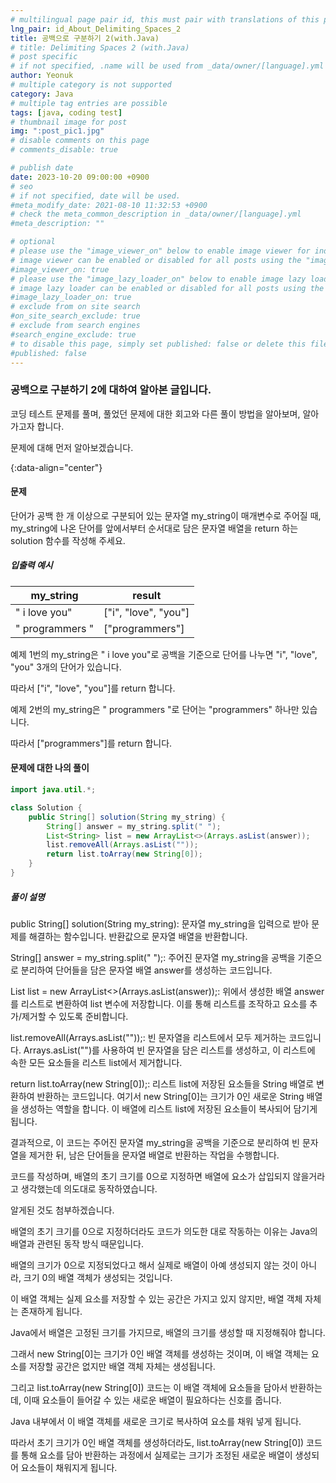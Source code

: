 ```yaml
---
# multilingual page pair id, this must pair with translations of this page. (This name must be unique)
lng_pair: id_About_Delimiting_Spaces_2
title: 공백으로 구분하기 2(with.Java)
# title: Delimiting Spaces 2 (with.Java)
# post specific
# if not specified, .name will be used from _data/owner/[language].yml
author: Yeonuk
# multiple category is not supported
category: Java
# multiple tag entries are possible
tags: [java, coding test]
# thumbnail image for post
img: ":post_pic1.jpg"
# disable comments on this page
# comments_disable: true

# publish date
date: 2023-10-20 09:00:00 +0900
# seo
# if not specified, date will be used.
#meta_modify_date: 2021-08-10 11:32:53 +0900
# check the meta_common_description in _data/owner/[language].yml
#meta_description: ""

# optional
# please use the "image_viewer_on" below to enable image viewer for individual pages or posts (_posts/ or [language]/_posts folders).
# image viewer can be enabled or disabled for all posts using the "image_viewer_posts: true" setting in _data/conf/main.yml.
#image_viewer_on: true
# please use the "image_lazy_loader_on" below to enable image lazy loader for individual pages or posts (_posts/ or [language]/_posts folders).
# image lazy loader can be enabled or disabled for all posts using the "image_lazy_loader_posts: true" setting in _data/conf/main.yml.
#image_lazy_loader_on: true
# exclude from on site search
#on_site_search_exclude: true
# exclude from search engines
#search_engine_exclude: true
# to disable this page, simply set published: false or delete this file
#published: false
---
```


<!-- outline-start -->

### 공백으로 구분하기 2에 대하여 알아본 글입니다.

코딩 테스트 문제를 풀며, 풀었던 문제에 대한 회고와 다른 풀이 방법을 알아보며, 알아가고자 합니다.

문제에 대해 먼저 알아보겠습니다.

{:data-align="center"}

<!-- outline-end -->

#### 문제

단어가 공백 한 개 이상으로 구분되어 있는 문자열 my_string이 매개변수로 주어질 때, my_string에 나온 단어를 앞에서부터 순서대로 담은 문자열 배열을 return 하는 solution 함수를 작성해 주세요.

##### 입출력 예시

| my_string       | result               |
| --------------- | -------------------- |
| " i love you"   | ["i", "love", "you"] |
| " programmers " | ["programmers"]      |

예제 1번의 my_string은 " i love you"로 공백을 기준으로 단어를 나누면 "i", "love", "you" 3개의 단어가 있습니다.

따라서 ["i", "love", "you"]를 return 합니다.

예제 2번의 my_string은 " programmers "로 단어는 "programmers" 하나만 있습니다.

따라서 ["programmers"]를 return 합니다.

#### 문제에 대한 나의 풀이

```java
import java.util.*;

class Solution {
    public String[] solution(String my_string) {
        String[] answer = my_string.split(" ");
        List<String> list = new ArrayList<>(Arrays.asList(answer));
        list.removeAll(Arrays.asList(""));
        return list.toArray(new String[0]);
    }
}

```

##### 풀이 설명

public String[] solution(String my_string): 문자열 my_string을 입력으로 받아 문제를 해결하는 함수입니다. 반환값으로 문자열 배열을 반환합니다.

String[] answer = my_string.split(" ");: 주어진 문자열 my_string을 공백을 기준으로 분리하여 단어들을 담은 문자열 배열 answer를 생성하는 코드입니다.

List<String> list = new ArrayList<>(Arrays.asList(answer));: 위에서 생성한 배열 answer를 리스트로 변환하여 list 변수에 저장합니다. 이를 통해 리스트를 조작하고 요소를 추가/제거할 수 있도록 준비합니다.

list.removeAll(Arrays.asList(""));: 빈 문자열을 리스트에서 모두 제거하는 코드입니다. Arrays.asList("")를 사용하여 빈 문자열을 담은 리스트를 생성하고, 이 리스트에 속한 모든 요소들을 리스트 list에서 제거합니다.

return list.toArray(new String[0]);: 리스트 list에 저장된 요소들을 String 배열로 변환하여 반환하는 코드입니다. 여기서 new String[0]는 크기가 0인 새로운 String 배열을 생성하는 역할을 합니다. 이 배열에 리스트 list에 저장된 요소들이 복사되어 담기게 됩니다.

결과적으로, 이 코드는 주어진 문자열 my_string을 공백을 기준으로 분리하여 빈 문자열을 제거한 뒤, 남은 단어들을 문자열 배열로 반환하는 작업을 수행합니다.

코드를 작성하며, 배열의 초기 크기를 0으로 지정하면 배열에 요소가 삽입되지 않을거라고 생각했는데 의도대로 동작하였습니다.

알게된 것도 첨부하겠습니다.

배열의 초기 크기를 0으로 지정하더라도 코드가 의도한 대로 작동하는 이유는 Java의 배열과 관련된 동작 방식 때문입니다.

배열의 크기가 0으로 지정되었다고 해서 실제로 배열이 아예 생성되지 않는 것이 아니라, 크기 0의 배열 객체가 생성되는 것입니다.

이 배열 객체는 실제 요소를 저장할 수 있는 공간은 가지고 있지 않지만, 배열 객체 자체는 존재하게 됩니다.

Java에서 배열은 고정된 크기를 가지므로, 배열의 크기를 생성할 때 지정해줘야 합니다.

그래서 new String[0]는 크기가 0인 배열 객체를 생성하는 것이며, 이 배열 객체는 요소를 저장할 공간은 없지만 배열 객체 자체는 생성됩니다.

그리고 list.toArray(new String[0]) 코드는 이 배열 객체에 요소들을 담아서 반환하는데, 이때 요소들이 들어갈 수 있는 새로운 배열이 필요하다는 신호를 줍니다.

Java 내부에서 이 배열 객체를 새로운 크기로 복사하여 요소를 채워 넣게 됩니다.

따라서 초기 크기가 0인 배열 객체를 생성하더라도, list.toArray(new String[0]) 코드를 통해 요소를 담아 반환하는 과정에서 실제로는 크기가 조정된 새로운 배열이 생성되어 요소들이 채워지게 됩니다.
